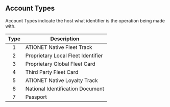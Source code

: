 ## Account Types

Account Types indicate the host what identifier is the operation being made with.

| Type  | Description                        |
| :---: | ---------------------------------- |
|   1   | ATIONET Native Fleet Track         |
|   2   | Proprietary Local Fleet Identifier |
|   3   | Proprietary Global Fleet Card      |
|   4   | Third Party Fleet Card             |
|   5   | ATIONET Native Loyalty Track       |
|   6   | National Identification Document   |
|   7   | Passport                           |